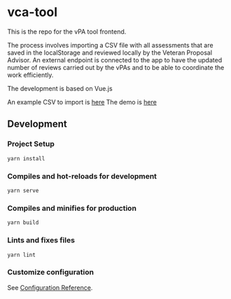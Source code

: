 # vca-tool

This is the repo for the vPA tool frontend.

The process involves importing a CSV file with all assessments that are saved in the localStorage and reviewed locally by the Veteran Proposal Advisor.
An external endpoint is connected to the app to have the updated number of reviews carried out by the vPAs and to be able to coordinate the work efficiently.

The development is based on Vue.js

An example CSV to import is [here](https://gist.github.com/coire1/86ac2bca2c0799ee5d5001f8a343f2c3)
The demo is [here](https://project-catalyst.github.io/vca-tool-frontend/)

## Development

### Project Setup
```
yarn install
```

### Compiles and hot-reloads for development
```
yarn serve
```

### Compiles and minifies for production
```
yarn build
```

### Lints and fixes files
```
yarn lint
```

### Customize configuration
See [Configuration Reference](https://cli.vuejs.org/config/).
